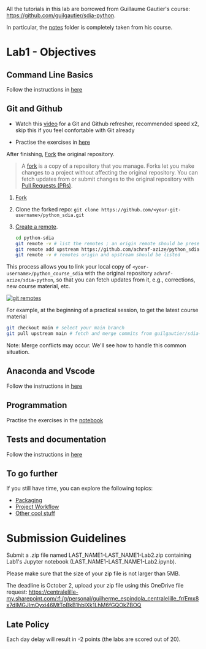 All the tutorials in this lab are borrowed from Guillaume Gautier's course: https://github.com/guilgautier/sdia-python.

In particular, the [notes](notes/) folder is completely taken from his course.

# Lab1 - Objectives

## Command Line Basics 

Follow the instructions in [here](notes/command-line.md)

## Git and Github

- Watch this [video](https://www.youtube.com/watch?v=RGOj5yH7evk) for a Git and Github refresher, recommended speed x2, skip this if you feel confortable with Git already

- Practise the exercises in [here](notes/version-control.md)

After finishing, [Fork](https://github.com/achraf-azize/python_sdia/fork) the original repository.

> A [fork](https://docs.github.com/en/github/collaborating-with-pull-requests/working-with-forks/about-forks) is a copy of a repository that you manage.
> Forks let you make changes to a project without affecting the original repository.
> You can fetch updates from or submit changes to the original repository with [Pull Requests (PRs)](https://github.com/achraf-azize/python_sdia/pulls).

1. [Fork](https://github.com/achraf-azize/python_sdia/fork)
2. Clone the forked repo: `git clone https://github.com/<your-git-username>/python_sdia.git`
3. [Create a remote](https://docs.github.com/en/github/collaborating-with-pull-requests/working-with-forks/configuring-a-remote-for-a-fork).

    ```bash
    cd python-sdia
    git remote -v # list the remotes ; an origin remote should be present
    git remote add upstream https://github.com/achraf-azize/python_sdia.git
    git remote -v # remotes origin and upstream should be listed
    ```

This process allows you to link your local copy of `<your-username>/python_course_sdia` with the original repository `achraf-azize/sdia-python`, so that you can fetch updates from it, e.g., corrections, new course material, etc.

[![git remotes](https://www.tomasbeuzen.com/post/git-fork-branch-pull/featured_hud478d74d48d19bfd1c1c03fc398c8033_312322_720x0_resize_lanczos_2.png)](https://www.tomasbeuzen.com/post/git-fork-branch-pull/)

For example, at the beginning of a practical session, to get the latest course material

```bash
git checkout main # select your main branch
git pull upstream main # fetch and merge commits from guilgautier/sdia-python
```

Note: Merge conflicts may occur. We'll see how to handle this common situation.

## Anaconda and Vscode

Follow the instructions in [here](notes/anaconda-vscode.md)

## Programmation

Practise the exercises in the [notebook](lab1.ipynb)

## Tests and documentation

Follow the instructions in [here](notes/tests-documentation.md)

## To go further

If you still have time, you can explore the following topics:
- [Packaging](notes/packaging.md)
- [Project Workflow](notes/project-workflow.md)
- [Other cool stuff](notes/to-go-further.md)


# Submission Guidelines

Submit a .zip file named LAST_NAME1-LAST_NAME1-Lab2.zip containing Lab1's Jupyter notebook (LAST_NAME1-LAST_NAME1-Lab2.ipynb).

Please make sure that the size of your zip file is not larger than 5MB.

The deadline is October 2, upload your zip file using this OneDrive file request:
https://centralelille-my.sharepoint.com/:f:/g/personal/guilherme_espindola_centralelille_fr/Emx8x7dIMGJImOyxi46MtToBkB1hbIXk1LhM6fGQOkZBOQ

## Late Policy

Each day delay will result in -2 points (the labs are scored out of 20).

